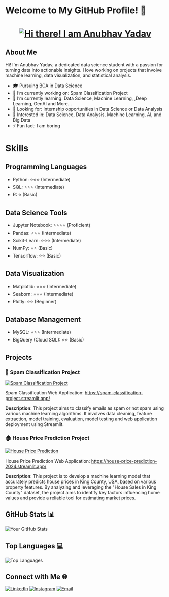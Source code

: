 # Welcome to My GitHub Profile! 👋

<div align="center">
  <h1>
    <a href="https://github.com/AnubhavYadavBCA25">
      <img src="https://readme-typing-svg.herokuapp.com?color=%2336BCF7&size=30&center=true&vCenter=true&width=500&lines=Hi+there!+I+am+Anubhav+Yadav;Welcome+to+my+GitHub+profile!" alt="Hi there! I am Anubhav Yadav">
    </a>
  </h1>
</div>

## About Me
Hi! I'm Anubhav Yadav, a dedicated data science student with a passion for turning data into actionable insights. I love working on projects that involve machine learning, data visualization, and statistical analysis.

- 🎓 Pursuing BCA in Data Science
- 🔭 I’m currently working on: Spam Classification Project
- 🌱 I’m currently learning: Data Science, Machine Learning, ,Deep Learning, GenAI and More...
- 💼 Looking for: Internship opportunities in Data Science or Data Analysis
- 📝 Interested in: Data Science, Data Analysis, Machine Learning, AI, and Big Data
- ⚡ Fun fact: I am boring

# Skills

## Programming Languages
- Python: :star::star::star: (Intermediate)
- SQL: :star::star::star: (Intermediate)
- R: :star: (Basic)

## Data Science Tools
- Jupyter Notebook: :star::star::star::star: (Proficient)
- Pandas: :star::star::star: (Intermediate)
- Scikit-Learn: :star::star::star: (Intermediate)
- NumPy: :star::star: (Basic)
- Tensorflow: :star::star: (Basic) 

## Data Visualization
- Matplotlib: :star::star::star: (Intermediate)
- Seaborn: :star::star::star: (Intermediate)
- Plotly: :star::star: (Beginner)

## Database Management
- MySQL: :star::star::star: (Intermediate)
- BigQuery (Cloud SQL): :star::star: (Basic)

## Projects

### 📧 Spam Classification Project
[![Spam Classification Project](https://img.shields.io/badge/Spam_Classification-Project-blue?style=for-the-badge&logo=github)](https://github.com/AnubhavYadavBCA25/spam-classification-project)

Spam Classification Web Application: https://spam-classification-project.streamlit.app/

**Description**: This project aims to classify emails as spam or not spam using various machine learning algorithms. It involves data cleaning, feature extraction, model training, evaluation, model testing and web application deployment using Streamlit.

### 🏠 House Price Prediction Project
[![House Price Prediction](https://img.shields.io/badge/House-Price-Prediction-blue?style=for-the-badge&logo=github)](https://github.com/AnubhavYadavBCA25/House-Price-Prediction)

House Price Prediction Web Application: https://house-price-prediction-2024.streamlit.app/

**Description**: This project is to develop a machine learning model that accurately predicts house prices in King County, USA, based on various property features. By analyzing and leveraging the "House Sales in King County" dataset, the project aims to identify key factors influencing home values and provide a reliable tool for estimating market prices.

## GitHub Stats 📊
![Your GitHub Stats](https://github-readme-stats.vercel.app/api?username=AnubhavYadavBCA25&show_icons=true&theme=radical)

## Top Languages 💻
![Top Languages](https://github-readme-stats.vercel.app/api/top-langs/?username=AnubhavYadavBCA25&layout=compact&theme=radical)

## Connect with Me 🌐
[![LinkedIn](https://img.shields.io/badge/-LinkedIn-blue?style=flat&logo=LinkedIn&logoColor=white)](https://www.linkedin.com/in/anubhav-yadav-srm/)
[![Instagram](https://img.shields.io/badge/-Instagram-pink?style=flat&logo=Instagram&logoColor=white)](https://www.instagram.com/anubhavv.701)
[![Email](https://img.shields.io/badge/Email-Contact%20Me-blue?style=for-the-badge&logo=email&logoColor=white)](mailto:anubhavyadav77ff@gmail.com)
